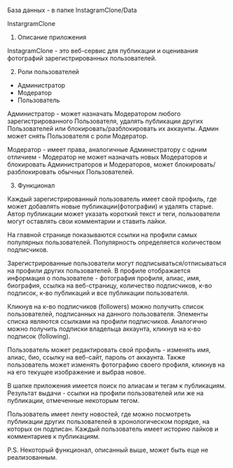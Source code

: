 База данных - в папке InstagramClone/Data

InstargramClone

1. Описание приложения

InstagramClone - это веб-сервис для публикации и оценивания фотографий зарегистрированных пользователей.

2. Роли пользователей

- Администратор
- Модератор
- Пользователь

Администратор - может назначать Модератором любого зарегистрированного Пользователя, удалять публикации других Пользователей 
или блокировать/разблокировать их аккаунты. Админ может снять Пользователя с роли Модератор.

Модератор - имеет права, аналогичные Администратору с одним отличием - Модератор не может назначать новых Модераторов и блокировать 
Администраторов и Модераторов, может блокировать/разблокировать обычных Пользователей.

3. Функционал

Каждый зарегистрированный пользователь имеет свой профиль, где может добавлять новые публикации(фотографии) и удалять старые. 
Автор публикации может указать короткий текст и теги, пользователи могут оставлять свои комментарии и ставить лайки.

На главной странице показываются ссылки на профили самых популярных пользователей. Популярность определяется количеством подписчиков.

Зарегистрированные пользователи могут подписываться/отписываться на профили других пользователей.
В профиле отображается информация о пользователе - фотография профиля, алиас, имя, биография, ссылка на веб-страницу,
количество подписчиков, к-во подписок, к-во публикаций и все публикации пользователя.

Кликнув на к-во подписчиков (followers) можно получить список пользователей, подписанных на данного пользователя. Элементы списка 
являются ссылками на профили подписчиков. Аналогично можно получить подписки владельца аккаунта, кликнув на к-во подписок (following).

Пользователь может редактировать свой профиль - изменять имя, алиас, био, ссылку на веб-сайт, пароль от аккаунта. Также пользователь 
может изменять фотографию своего профиля, кликнув на на его текущее изображение и выбрав новое.

В шапке приложения имеется поиск по алиасам и тегам к публикациям. Результат выдачи - ссылки на профили пользователей или же на публикации, 
отмеченные некоторым тегом.

Пользователь имеет ленту новостей, где можно посмотреть публикации других пользователей в хронологическом порядке, на которых он подписан. 
Каждый пользователь имеет историю лайков и комментариев к публикациям.

P.S. Некоторый функционал, описанный выше, может быть еще не реализованным.
